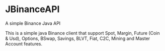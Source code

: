 # JBinanceAPI
A simple Binance Java API

This is a simple java Binance client that support Spot, Margin, Future (Coin & Usd), Options, BSwap, Savings, BLVT, Fiat, C2C, Mining and Master Account features.
